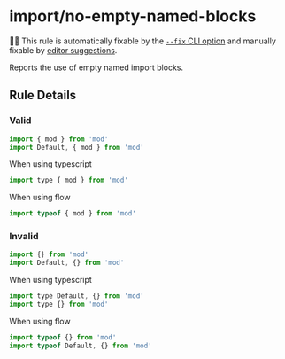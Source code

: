 # import/no-empty-named-blocks

🔧💡 This rule is automatically fixable by the [`--fix` CLI option](https://eslint.org/docs/latest/user-guide/command-line-interface#--fix) and manually fixable by [editor suggestions](https://eslint.org/docs/developer-guide/working-with-rules#providing-suggestions).

<!-- end auto-generated rule header -->

Reports the use of empty named import blocks.

## Rule Details

### Valid
```js
import { mod } from 'mod'
import Default, { mod } from 'mod'
```

When using typescript
```js
import type { mod } from 'mod'
```

When using flow
```js
import typeof { mod } from 'mod'
```

### Invalid
```js
import {} from 'mod'
import Default, {} from 'mod'
```

When using typescript
```js
import type Default, {} from 'mod'
import type {} from 'mod'
```

When using flow
```js
import typeof {} from 'mod'
import typeof Default, {} from 'mod'
```